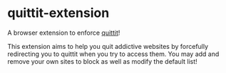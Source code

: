 # quittit-extension

A browser extension to enforce [quittit](https://github.com/itsmaxymoo/quittit-website)!

This extension aims to help you quit addictive websites by forcefully redirecting you
to quittit when you try to access them. You may add and remove your own sites to block
as well as modify the default list!

